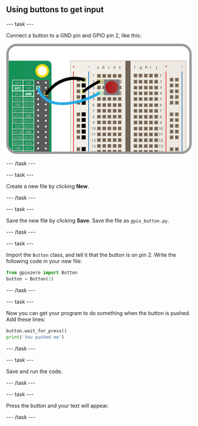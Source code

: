 ## Using buttons to get input

--- task ---

Connect a button to a GND pin and GPIO pin 2, like this:

![Diagram showing a red push button connected on a breadboard, with two wires—one blue and one black—connecting the button to a Raspberry Pi GPIO header.](images/button.png)

--- /task ---

--- task ---

Create a new file by clicking **New**.

--- /task ---

--- task ---

Save the new file by clicking **Save**. Save the file as `gpio_button.py`.

--- /task ---

--- task ---

Import the `Button` class, and tell it that the button is on pin 2. Write the following code in your new file:

```python
from gpiozero import Button
button = Button(2)
```

--- /task ---

--- task ---

Now you can get your program to do something when the button is pushed. Add these lines:

```python
button.wait_for_press()
print('You pushed me')
```

--- /task ---

--- task ---

Save and run the code.

--- /task ---

--- task ---

Press the button and your text will appear.

--- /task ---








